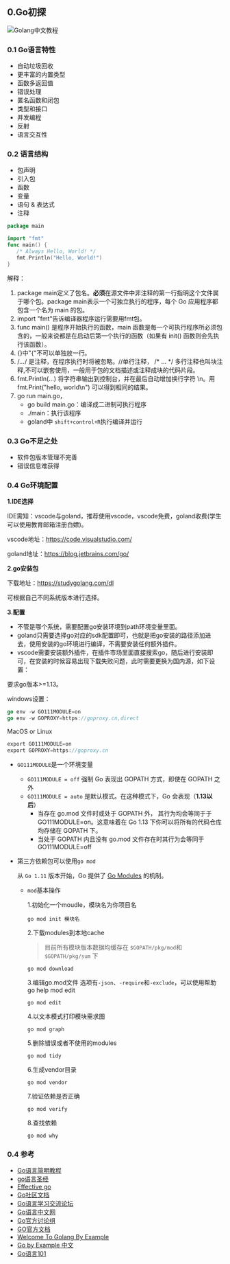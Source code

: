 ## 0.Go初探

![Golang中文教程](https://geektutu.com/post/quick-golang/golang.jpg)

###  0.1 Go语言特性

- 自动垃圾回收
- 更丰富的内置类型
- 函数多返回值
- 错误处理
- 匿名函数和闭包
- 类型和接口
- 并发编程
- 反射
- 语言交互性
  
### 0.2 语言结构
- 包声明
- 引入包
- 函数
- 变量
- 语句 & 表达式
- 注释

```go
package main

import "fmt"
func main() {
   /* Always Hello, World! */
   fmt.Println("Hello, World!")
}
```
解释：
1. package main定义了包名。**必须**在源文件中非注释的第一行指明这个文件属于哪个包。package main表示一个可独立执行的程序，每个 Go 应用程序都包含一个名为 main 的包。
2. import "fmt"告诉编译器程序运行需要用fmt包。
3. func main() 是程序开始执行的函数，main 函数是每一个可执行程序所必须包含的，一般来说都是在启动后第一个执行的函数（如果有 init() 函数则会先执行该函数）。
4. {}中"{"不可以单独放一行。
5. /*...*/ 是注释，在程序执行时将被忽略。//单行注释， /* ... */ 多行注释也叫块注释,不可以嵌套使用，一般用于包的文档描述或注释成块的代码片段。
6. fmt.Println(...) 将字符串输出到控制台，并在最后自动增加换行字符 \n。用 fmt.Print("hello, world\n") 可以得到相同的结果。
7. go run main.go，
   - go build main.go：编译成二进制可执行程序
   - ./main：执行该程序
   - goland中 `shift+control+R`执行编译并运行

### 0.3 Go不足之处

- 软件包版本管理不完善
- 错误信息难获得

### 0.4 Go环境配置

**1.IDE选择**

IDE需知：vscode与goland，推荐使用vscode，vscode免费，goland收费(学生可以使用教育邮箱注册白嫖)。

vscode地址：https://code.visualstudio.com/

goland地址：https://blog.jetbrains.com/go/

**2.go安装包**

下载地址：https://studygolang.com/dl

可根据自己不同系统版本进行选择。

**3.配置**

- 不管是哪个系统，需要配置go安装环境到path环境变量里面。
- goland只需要选择go对应的sdk配置即可，也就是把go安装的路径添加进去，使用安装的go环境进行编译，不需要安装任何额外插件。
- vscode需要安装额外插件，在插件市场里面直接搜索go，随后进行安装即可，在安装的时候容易出现下载失败问题，此时需要更换为国内源，如下设置：

要求go版本>=1.13。

windows设置：

```go
go env -w GO111MODULE=on
go env -w GOPROXY=https://goproxy.cn,direct
```

MacOS or Linux

```go
export GO111MODULE=on
export GOPROXY=https://goproxy.cn
```

- `GO111MODULE`是一个环境变量

  - `GO111MODULE = off` 强制 Go 表现出 GOPATH 方式，即使在 GOPATH 之外
  - `GO111MODULE = auto` 是默认模式。在这种模式下，Go 会表现（**1.13以后**）
    - 当存在 go.mod 文件时或处于 GOPATH 外， 其行为均会等同于于 GO111MODULE=on。这意味着在 Go 1.13 下你可以将所有的代码仓库均存储在 GOPATH 下。
    - 当处于 GOPATH 内且没有 go.mod 文件存在时其行为会等同于 GO111MODULE=off

- 第三方依赖包可以使用`go mod`

  从 `Go 1.11` 版本开始，Go 提供了 [Go Modules](https://github.com/golang/go/wiki/Modules) 的机制。 

  - `mod`基本操作

    1.初始化一个moudle，模块名为你项目名

    ```text
    go mod init 模块名
    ```

    2.下载modules到本地cache

    > 目前所有模块版本数据均缓存在 `$GOPATH/pkg/mod`和 `$GOPATH/pkg/sum` 下

    ```text
    go mod download
    ```

    3.编辑go.mod文件 选项有`-json`、`-require`和`-exclude`，可以使用帮助go help mod edit

    ```text
    go mod edit
    ```

    4.以文本模式打印模块需求图

    ```text
    go mod graph
    ```

    5.删除错误或者不使用的modules

    ```text
    go mod tidy
    ```

    6.生成vendor目录

    ```text
    go mod vendor
    ```

    7.验证依赖是否正确

    ```text
    go mod verify
    ```

    8.查找依赖

    ```text
    go mod why
    ```

### 0.4 参考

- [Go语言简明教程](https://geektutu.com/post/quick-golang.html)
- [go语言圣经](https://www.kancloud.cn/hartnett/gopl-zh/126044)
- [Effective go](https://learnku.com/docs/effective-go/2020)
- [Go社区文档](https://learnku.com/go/docs)
- [Go语言学习交流论坛](https://gocn.vip/)
- [Go语言中文网](studygolang.com)
- [Go官方讨论组](studygolang.com)
- [GO官方文档](https://golang.org/doc/)
- [Welcome To Golang By Example](https://golangbyexample.com/)
- [Go by Example 中文](https://books.studygolang.com/gobyexample/)
- [Go语言101](https://gfw.go101.org/article/101.html)

  

